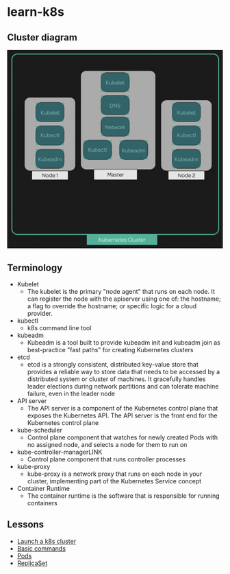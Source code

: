 # learn-k8s

## Cluster diagram
![](cluster.png)

## Terminology 
- Kubelet
    - The kubelet is the primary "node agent" that runs on each node. It can register the node with the apiserver using one of: the hostname; a flag to override the hostname; or specific logic for a cloud provider.
- kubectl
    - k8s command line tool
- kubeadm
    - Kubeadm is a tool built to provide kubeadm init and kubeadm join as best-practice "fast paths" for creating Kubernetes clusters
- etcd
    - etcd is a strongly consistent, distributed key-value store that provides a reliable way to store data that needs to be accessed by a distributed system or cluster of machines. It gracefully handles leader elections during network partitions and can tolerate machine failure, even in the leader node
- API server
    - The API server is a component of the Kubernetes control plane that exposes the Kubernetes API. The API server is the front end for the Kubernetes control plane
- kube-scheduler
     - Control plane component that watches for newly created Pods with no assigned node, and selects a node for them to run on
- kube-controller-managerLINK
    - Control plane component that runs controller processes
- kube-proxy
    - kube-proxy is a network proxy that runs on each node in your cluster, implementing part of the Kubernetes Service concept
- Container Runtime
    - The container runtime is the software that is responsible for running containers


## Lessons
- [Launch a k8s cluster](/lessons/install/index.md)
- [Basic commands](/lessons/basic-commands/index.md)
- [Pods](/lessons/pods/index.md)
- [ReplicaSet](/lessons/replica-set/index.md)